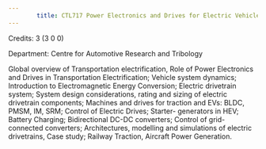 ```yaml
---
        title: CTL717 Power Electronics and Drives for Electric Vehicles
---
```

Credits: 3 (3 0 0)

Department: Centre for Automotive Research and Tribology

Global overview of Transportation electrification, Role of Power Electronics and Drives in Transportation Electrification; Vehicle system dynamics; Introduction to Electromagnetic Energy Conversion; Electric drivetrain system; System design considerations, rating and sizing of electric drivetrain components; Machines and drives for traction and EVs: BLDC, PMSM, IM, SRM; Control of Electric Drives; Starter- generators in HEV; Battery Charging; Bidirectional DC-DC converters; Control of grid-connected converters; Architectures, modelling and simulations of electric drivetrains, Case study; Railway Traction, Aircraft Power Generation.